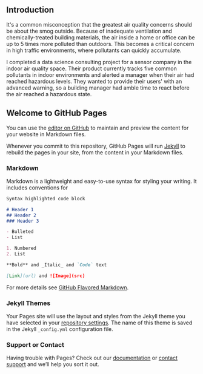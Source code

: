 ## Introduction

It's a common misconception that the greatest air quality concerns should be about the smog outside. Because of inadequate ventilation and chemically-treated building materials, the air inside a home or office can be up to 5 times more polluted than outdoors. This becomes a critical concern in high traffic environments, where pollutants can quickly accumulate. 

I completed a data science consulting project for a sensor company in the indoor air quality space. Their product currently tracks five common pollutants in indoor environments and alerted a manager when their air had reached hazardous levels. They wanted to provide their users' with an advanced warning, so a building manager had amble time to react before the air reached a hazardous state.


## Welcome to GitHub Pages

You can use the [editor on GitHub](https://github.com/Mangarella/BreatheFree/edit/master/README.md) to maintain and preview the content for your website in Markdown files.

Whenever you commit to this repository, GitHub Pages will run [Jekyll](https://jekyllrb.com/) to rebuild the pages in your site, from the content in your Markdown files.

### Markdown

Markdown is a lightweight and easy-to-use syntax for styling your writing. It includes conventions for

```markdown
Syntax highlighted code block

# Header 1
## Header 2
### Header 3

- Bulleted
- List

1. Numbered
2. List

**Bold** and _Italic_ and `Code` text

[Link](url) and ![Image](src)
```

For more details see [GitHub Flavored Markdown](https://guides.github.com/features/mastering-markdown/).

### Jekyll Themes

Your Pages site will use the layout and styles from the Jekyll theme you have selected in your [repository settings](https://github.com/Mangarella/BreatheFree/settings). The name of this theme is saved in the Jekyll `_config.yml` configuration file.

### Support or Contact

Having trouble with Pages? Check out our [documentation](https://help.github.com/categories/github-pages-basics/) or [contact support](https://github.com/contact) and we’ll help you sort it out.
